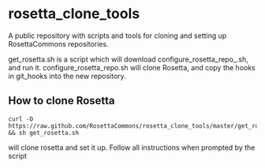 rosetta_clone_tools
===================

A public repository with scripts and tools for cloning and setting up RosettaCommons repositories. 

get_rosetta.sh is a script which will download configure_rosetta_repo_.sh, and run it.  configure_rosetta_repo.sh will clone Rosetta, and copy the hooks in git_hooks into the new repository.

How to clone Rosetta
--------------------

```
curl -O https://raw.github.com/RosettaCommons/rosetta_clone_tools/master/get_rosetta.sh && sh get_rosetta.sh
```


will clone rosetta and set it up.  Follow all instructions when prompted by the script

